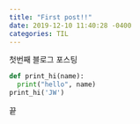 ```yaml
---
title: "First post!!"
date: 2019-12-10 11:40:28 -0400
categories: TIL
---
```


첫번째 블로그 포스팅

```python
def print_hi(name):
  print("hello", name)
print_hi('JW')
```

끝



